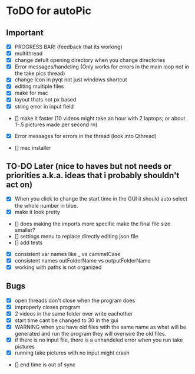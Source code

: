 # ToDO for autoPic

## Important

- [x] PROGRESS BAR! (feedback that its working)
- [x] multithread
- [x] change defult opening directory when you change directories
- [x] Error messages/handeling (Only works for errors in the main loop not in the take pics thread)
- [x] change Icon in pyqt not just windows shortcut
- [x] editing multiple files
- [x] make for mac
- [x] layout thats not px based
- [x] string error in input field
- [] make it faster (10 videos might take an hour with 2 laptops; or about 1-.5 pictures made per second rn)
- [x] Error messages for errors in the thread (look into Qthread)
- [] mac installer

## TO-DO Later (nice to haves but not needs or priorities a.k.a. ideas that i probably shouldn't act on)

- [x] When you click to change the start time in the GUI it should auto select the whole number in blue.
- [x] make it look pretty
- [] does making the imports more specific make the final file size smaller?
- [] settings menu to replace directly editing json file
- [] add tests
- [x] consistent var names like _ vs cammelCase
- [x] consistent names outFolderName vs outputFolderName
- [x] working with paths is not organized

## Bugs

- [x] open threads don't close when the program does
- [x] improperly closes program
- [x] 2 videos in the same folder over write eachother
- [x] start time cant be changed to 30 in the gui
- [x] WARNING when you have old files with the same name as what will be generated and run the program they will overwire the old files.
- [x] if there is no input file, there is a unhandeled error when you run take pictures
- [x] running take pictures with no input might crash
- [] end time is out of sync
